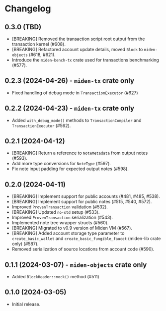 # Changelog

## 0.3.0 (TBD)

* [BREAKING] Removed the transaction script root output from the transaction kernel (#608).
* [BREAKING] Refactored account update details, moved `Block` to `miden-objects` (#618, #621).
* Introduce the `miden-bench-tx` crate used for transactions benchmarking (#577).

## 0.2.3 (2024-04-26) - `miden-tx` crate only

* Fixed handling of debug mode in `TransactionExecutor` (#627)

## 0.2.2 (2024-04-23) - `miden-tx` crate only

* Added `with_debug_mode()` methods to `TransactionCompiler` and `TransactionExecutor` (#562).

## 0.2.1 (2024-04-12)

* [BREAKING] Return a reference to `NoteMetadata` from output notes (#593).
* Add more type conversions for `NoteType` (#597).
* Fix note input padding for expected output notes (#598).

## 0.2.0 (2024-04-11)

* [BREAKING] Implement support for public accounts (#481, #485, #538).
* [BREAKING] Implement support for public notes (#515, #540, #572).
* Improved `ProvenTransaction` validation (#532).
* [BREAKING] Updated `no-std` setup (#533).
* Improved `ProvenTransaction` serialization (#543).
* Implemented note tree wrapper structs (#560).
* [BREAKING] Migrated to v0.9 version of Miden VM (#567).
* [BREAKING] Added account storage type parameter to `create_basic_wallet` and `create_basic_fungible_faucet` (miden-lib
  crate only) (#587).
* Removed serialization of source locations from account code (#590).

## 0.1.1 (2024-03-07) - `miden-objects` crate only

* Added `BlockHeader::mock()` method (#511)

## 0.1.0 (2024-03-05)

* Initial release.

